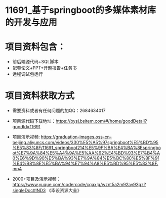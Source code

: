 # 11691_基于springboot的多媒体素材库的开发与应用
 
# 项目资料包含：
* 前后端源代码+SQL脚本
* 配套论文+PPT+开题报告+任务书
* 远程调试包运行

# 项目资料获取方式
* 需要资料或者有任何问题的加QQ：2684634017
* 项目源代码下载地址：https://bysj.bsitem.com/#/home/goodDetail?goodId=11691

* 项目演示视频:  https://graduation-images.oss-cn-beijing.aliyuncs.com/videos/330%E5%A5%97springboot%E5%BD%95%E5%83%8F/11691_springboot214%E5%9F%BA%E4%BA%8Espringboot%E7%9A%84%E5%A4%9A%E5%AA%92%E4%BD%93%E7%B4%A0%E6%9D%90%E5%BA%93%E7%9A%84%E5%BC%80%E5%8F%91%E4%B8%8E%E5%BA%94%E7%94%A8%E5%BD%95%E5%83%8F.mp4


* 2000+项目及演示视频：https://www.yuque.com/codercode/cqaxlg/wznt5a2m92ay93gz?singleDoc#lND3 《毕设资源大全》






